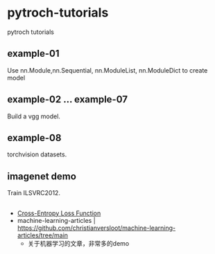 # pytroch-tutorials
pytroch tutorials

## example-01
Use nn.Module,nn.Sequential, nn.ModuleList, nn.ModuleDict to create model

## example-02 ... example-07
Build a vgg model.

## example-08
torchvision datasets.

## imagenet demo
Train ILSVRC2012.

## 
- [Cross-Entropy Loss Function](https://towardsdatascience.com/cross-entropy-loss-function-f38c4ec8643e)
- machine-learning-articles | https://github.com/christianversloot/machine-learning-articles/tree/main
  - 关于机器学习的文章，非常多的demo